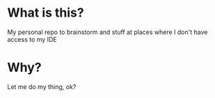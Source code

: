 # What is this?

My personal repo to brainstorm and stuff at places where I don't have access to my IDE

# Why?
Let me do my thing, ok?